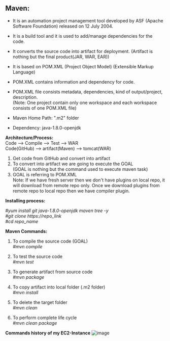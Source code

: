 ##  Maven:

- It is an automation project management tool developed by ASF (Apache Software Foundation) released on 12 July 2004.
- It is a build tool and it is used to add/manage dependencies for the code.
- It converts the source code into artifact for deployment.
(Artifact is nothing but the final product(JAR, WAR, EAR))
- It is based on POM.XML
(Project Object Model) (Extensible Markup Language)
- POM.XML contains information and dependency for code.
- POM.XML file consists metadata, dependencies, kind of output/project, description.  
(Note: One project contain only one workspace and each workspace consists of one POM.XML file)

- Maven Home Path: ".m2" folder
- Dependency: java-1.8.0-openjdk 

**Architecture/Process:**  
Code --> Compile --> Test --> WAR  
Code(GitHub) --> artifact(Maven) --> tomcat(WAR)

1. Get code from GitHub and convert into artifact
2. To convert into artifact we are going to execute the GOAL  
(GOAL is nothing but the command used to execute maven task)
3. GOAL is referring to POM.XML  
Note: If we have fresh server then we don't have plugins on local repo, it will download from remote repo only. Once we download plugins from remote repo to local repo then we have compiler plugin.

**Installing process:**

*#yum install git java-1.8.0-openjdk maven tree -y*  
*#git clone https://repo_link*  
*#cd repo_name*

**Maven Commands:**

1. To compile the source code (GOAL)  
*#mvn compile*

2. To test the source code  
*#mvn test*

3. To generate artifact from source code  
*#mvn package*

4. To copy artifact into local folder (.m2 folder)  
*#mvn install*

5. To delete the target folder  
*#mvn clean*

6. To perform complete life cycle  
*#mvn clean package*

**Commands history of my EC2-Instance**
 ![image](https://github.com/aadarshkumar03/Hackerrank-Python-Solutions/assets/96613300/6935d72d-885e-47c2-9fa0-861129508a3b)

